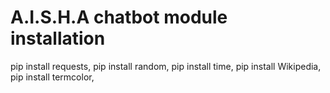# A.I.S.H.A chatbot module installation
pip install requests,
pip install random,
pip install time,
pip install Wikipedia,
pip install termcolor,
